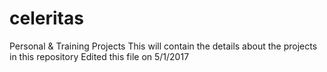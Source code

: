 # celeritas
Personal &amp; Training Projects
This will contain the details about the projects in this repository
Edited this file on 5/1/2017
